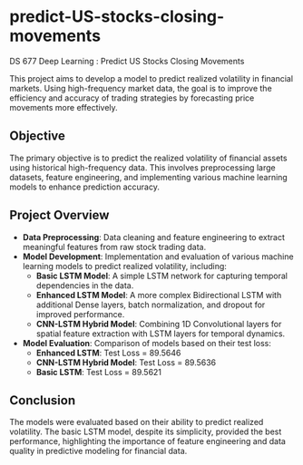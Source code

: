 # predict-US-stocks-closing-movements
DS 677 Deep Learning : Predict US Stocks Closing Movements

This project aims to develop a model to predict realized volatility in financial markets. Using high-frequency market data, the goal is to improve the efficiency and accuracy of trading strategies by forecasting price movements more effectively.

## Objective

The primary objective is to predict the realized volatility of financial assets using historical high-frequency data. This involves preprocessing large datasets, feature engineering, and implementing various machine learning models to enhance prediction accuracy.

## Project Overview

- **Data Preprocessing**: Data cleaning and feature engineering to extract meaningful features from raw stock trading data.
- **Model Development**: Implementation and evaluation of various machine learning models to predict realized volatility, including:
  - **Basic LSTM Model**: A simple LSTM network for capturing temporal dependencies in the data.
  - **Enhanced LSTM Model**: A more complex Bidirectional LSTM with additional Dense layers, batch normalization, and dropout for improved performance.
  - **CNN-LSTM Hybrid Model**: Combining 1D Convolutional layers for spatial feature extraction with LSTM layers for temporal dynamics.
- **Model Evaluation**: Comparison of models based on their test loss:
  - **Enhanced LSTM**: Test Loss = 89.5646 
  - **CNN-LSTM Hybrid Model**: Test Loss = 89.5636 
  - **Basic LSTM**: Test Loss = 89.5621 

## Conclusion

The models were evaluated based on their ability to predict realized volatility. The basic LSTM model, despite its simplicity, provided the best performance, highlighting the importance of feature engineering and data quality in predictive modeling for financial data.
